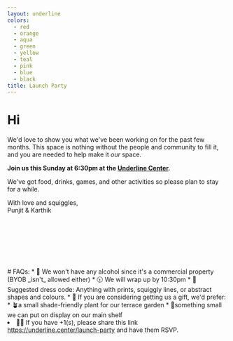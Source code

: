 ```yaml
---
layout: underline
colors: 
  - red
  - orange
  - aqua
  - green
  - yellow
  - teal
  - pink
  - blue
  - black
title: Launch Party
---
```


<style>
    #wrapper {
        margin: 0px;
        padding: 0px;
        width: 100%;
        height: 100%;
        position: absolute;
        left: 0%;
        top: 0%;
        blend-mix-mode: multiply;
      }

      #wrapper ul {
        width: 100%;
        height: 100%;
        margin: 0px;
        padding: 0px;
      }

      #wrapper li {
        list-style: none;
        font-size: 3em;
        background: #ffffff1c;
        position: absolute;
        top: 0%;
        left: -100px;
        animation: square 13s ease-in infinite;
        text-align: center;
        vertical-align: middle;
      }

      #wrapper li:nth-child(1) {
        top: 10%;
        font-size: 4em;
        animation-delay: 2s;
      }

      #wrapper li:nth-child(2) {
        top: 40%;
      }

      #wrapper li:nth-child(3) {
        top: 60%;
        animation-delay: 3s;
      }

      #wrapper li:nth-child(4) {
        top: 80%;
        animation-delay: 5s;
      }

      #wrapper li:nth-child(5) {
        top: 50%;
        font-size: 3em;
        animation-delay: 8s;
      }

      #wrapper li:nth-child(6) {
        top: 60%;
        font-size: 3.3em;
        animation-delay: 6s;
      }

      #wrapper li:nth-child(7) {
        top: 80%;
        font-size: 4em;
        animation-delay: 3s;
      }

      #wrapper li:nth-child(8) {
        top: 30%;
        animation-delay: 7s;
      }

      @keyframes square {
        from {
          transform: rotate(0deg);
        }
        to {
          left: 100%;
          transform: rotate(500deg);
          opacity: 0.4;
        }
      }
</style>

# Hi <span class="squiggle" id="name"></span>

We'd love to show you what we've been working on for the past few months. This space is nothing without the people and community to fill it, and you are needed to help make it _our_ space.

**Join us this Sunday at 6:30pm at the <a href="https://maps.app.goo.gl/qa4yF16LJ7cGSE6EA" target="_blank">Underline Center</a>**.

We've got food, drinks, games, and other activities so please plan to stay for a while.

With love and squiggles,<br>Punjit & Karthik
<div style="text-align:center">
<h1 style="background-color: var(--green);border-radius: 100px;display:inline-block;padding: 0.3em 1.4em;"><a href="https://chat.whatsapp.com/JwVUMXDNvXWKnuzP4DPvFm" style="text-decoration:none;mix-blend-mode:lighten;color: #e2d9d9;">RSVP</a></h1>
</div>
# FAQs:
* 🚫 We won't have any alcohol since it's a commercial property (BYOB _isn't_ allowed either)
* 🕥 We will wrap up by 10:30pm
* 🧦 Suggested dress code: Anything with prints, squiggly lines, or abstract shapes and colours.
* 🎁 If you are considering getting us a gift, we'd prefer:
    * 🪴a small shade-friendly plant for our terrace garden
    * 📎something small we can put on display on our main shelf
  <li id="cant-invite">👯🏽 If you have +1(s), please share this link <a href="https://underline.center/launch-party" target="_blank">https://underline.center/launch-party</a> and have them RSVP. </li>


<script>
const queryParams = new URLSearchParams(window.location.search);
const name = atob(queryParams.get('~') || 'ZnJpZW5k').replace(/[<\>]+/g, '');

const el = document.getElementById('name');
el.innerHTML = name;
const hideEl = document.getElementById('cant-invite');
if(name=='friend') {
  hideEl.style.display='none';
}
  

</script>


<!-- <div id="wrapper">
    <ul>
    {%for colorA in page.colors %}
       <li class="squiggle" style="">👕</li>
    {%endfor%}
      <li class="squiggle">👕</li>
      <li class="squiggle">👖</li>
      <li class="squiggle">🧦</li>
      <li class="squiggle">😴</li>
      <li class="squiggle">🍵</li>
      <li class="squiggle">💤</li>
      <li class="squiggle">👕</li>
      <li class="squiggle">👖</li>
    </ul>
  </div> -->

